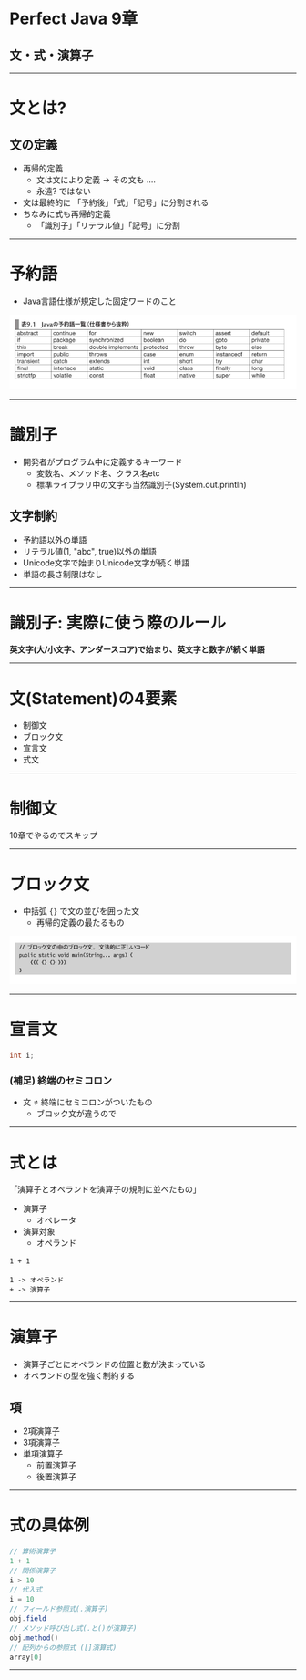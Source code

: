 <!-- $theme: default -->

<!-- page_number: true -->
<!-- $size: 4:3 -->

# Perfect Java 9章 

## 文・式・演算子

---

# 文とは?
## 文の定義
- 再帰的定義
  - 文は文により定義 -> その文も ....
  - 永遠? ではない
- 文は最終的に 「予約後」「式」「記号」に分割される
- ちなみに式も再帰的定義
  - 「識別子」「リテラル値」「記号」に分割

---

# 予約語
- Java言語仕様が規定した固定ワードのこと

![](./img/reservation.png)


---

# 識別子
- 開発者がプログラム中に定義するキーワード
  - 変数名、メソッド名、クラス名etc
  - 標準ライブラリ中の文字も当然識別子(System.out.println)

## 文字制約
- 予約語以外の単語
- リテラル値(1, "abc", true)以外の単語
- Unicode文字で始まりUnicode文字が続く単語
- 単語の長さ制限はなし


---

# 識別子: 実際に使う際のルール

**英文字(大/小文字、アンダースコア)で始まり、英文字と数字が続く単語**

---

# 文(Statement)の4要素

- 制御文
- ブロック文
- 宣言文
- 式文

---

# 制御文

10章でやるのでスキップ

---

# ブロック文
- 中括弧 `{}` で文の並びを囲った文
  - 再帰的定義の最たるもの

![](./img/block-statement.png)

---

# 宣言文

```java
int i;
```

### (補足) 終端のセミコロン
- 文 ≠ 終端にセミコロンがついたもの
  - ブロック文が違うので

---

# 式とは

「演算子とオペランドを演算子の規則に並べたもの」
- 演算子
  - オペレータ
- 演算対象
  - オペランド

```
1 + 1

1 -> オペランド
+ -> 演算子
```

---

# 演算子
- 演算子ごとにオペランドの位置と数が決まっている
- オペランドの型を強く制約する

## 項
- 2項演算子
- 3項演算子
- 単項演算子
  - 前置演算子
  - 後置演算子

---

# 式の具体例
```java
// 算術演算子
1 + 1
// 関係演算子
i > 10
// 代入式
i = 10
// フィールド参照式(.演算子)
obj.field
// メソッド呼び出し式(.と()が演算子)
obj.method()
// 配列からの参照式 ([]演算式)
array[0]
```

---

# 















